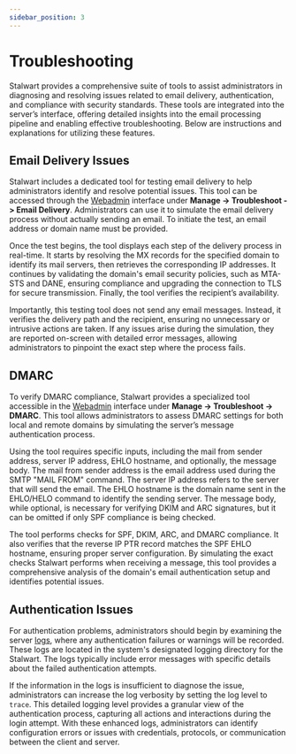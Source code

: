 ```yaml
---
sidebar_position: 3
---
```


# Troubleshooting

Stalwart provides a comprehensive suite of tools to assist administrators in diagnosing and resolving issues related to email delivery, authentication, and compliance with security standards. These tools are integrated into the server’s interface, offering detailed insights into the email processing pipeline and enabling effective troubleshooting. Below are instructions and explanations for utilizing these features.

## Email Delivery Issues

Stalwart includes a dedicated tool for testing email delivery to help administrators identify and resolve potential issues. This tool can be accessed through the [Webadmin](/docs/management/webadmin/overview) interface under **Manage -> Troubleshoot -> Email Delivery**. Administrators can use it to simulate the email delivery process without actually sending an email. To initiate the test, an email address or domain name must be provided. 

Once the test begins, the tool displays each step of the delivery process in real-time. It starts by resolving the MX records for the specified domain to identify its mail servers, then retrieves the corresponding IP addresses. It continues by validating the domain's email security policies, such as MTA-STS and DANE, ensuring compliance and upgrading the connection to TLS for secure transmission. Finally, the tool verifies the recipient’s availability. 

Importantly, this testing tool does not send any email messages. Instead, it verifies the delivery path and the recipient, ensuring no unnecessary or intrusive actions are taken. If any issues arise during the simulation, they are reported on-screen with detailed error messages, allowing administrators to pinpoint the exact step where the process fails.

## DMARC

To verify DMARC compliance, Stalwart provides a specialized tool accessible in the [Webadmin](/docs/management/webadmin/overview) interface under **Manage -> Troubleshoot -> DMARC**. This tool allows administrators to assess DMARC settings for both local and remote domains by simulating the server’s message authentication process. 

Using the tool requires specific inputs, including the mail from sender address, server IP address, EHLO hostname, and optionally, the message body. The mail from sender address is the email address used during the SMTP "MAIL FROM" command. The server IP address refers to the server that will send the email. The EHLO hostname is the domain name sent in the EHLO/HELO command to identify the sending server. The message body, while optional, is necessary for verifying DKIM and ARC signatures, but it can be omitted if only SPF compliance is being checked.

The tool performs checks for SPF, DKIM, ARC, and DMARC compliance. It also verifies that the reverse IP PTR record matches the SPF EHLO hostname, ensuring proper server configuration. By simulating the exact checks Stalwart performs when receiving a message, this tool provides a comprehensive analysis of the domain's email authentication setup and identifies potential issues.

## Authentication Issues

For authentication problems, administrators should begin by examining the server [logs](/docs/telemetry/tracing/log), where any authentication failures or warnings will be recorded. These logs are located in the system's designated logging directory for the Stalwart. The logs typically include error messages with specific details about the failed authentication attempts.

If the information in the logs is insufficient to diagnose the issue, administrators can increase the log verbosity by setting the log level to `trace`. This detailed logging level provides a granular view of the authentication process, capturing all actions and interactions during the login attempt. With these enhanced logs, administrators can identify configuration errors or issues with credentials, protocols, or communication between the client and server.

